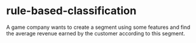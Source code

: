 # rule-based-classification
A game company wants to create a segment using some features and find the average revenue earned by the customer according to this segment.
